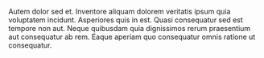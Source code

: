 Autem dolor sed et. Inventore aliquam dolorem veritatis ipsum quia voluptatem incidunt. Asperiores quis in est. Quasi consequatur sed est tempore non aut. Neque quibusdam quia dignissimos rerum praesentium aut consequatur ab rem. Eaque aperiam quo consequatur omnis ratione ut consequatur.